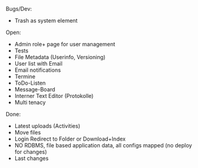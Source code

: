 Bugs/Dev:
- Trash as system element

Open:
- Admin role+ page for user management
- Tests
- File Metadata (Userinfo, Versioning)
- User list with Email
- Email notifications 
- Termine
- ToDo-Listen
- Message-Board
- Interner Text Editor (Protokolle)
- Multi tenacy

Done:
- Latest uploads (Activities)
- Move files
- Login Redirect to Folder or Download+Index
- NO RDBMS, file based application data, all configs mapped (no deploy for changes)
- Last changes